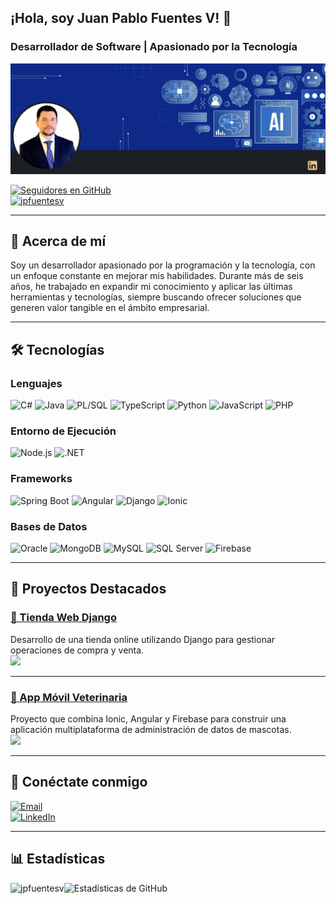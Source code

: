 ## ¡Hola, soy Juan Pablo Fuentes V! 👋  

### Desarrollador de Software | Apasionado por la Tecnología  

![Banner](https://github.com/jpfuentesv/jpfuentesv/blob/main/banner.png)  

[![Seguidores en GitHub](https://img.shields.io/github/followers/jpfuentesv?label=Sígueme%20en%20GitHub&style=social)](https://github.com/jpfuentesv)  
<a href="https://github.com/jpfuentesv"><img src="https://komarev.com/ghpvc/?username=jpfuentesv&label=Visitas&color=0e75b6&style=flat" alt="jpfuentesv"></a>  

---

## 🌟 Acerca de mí  

Soy un desarrollador apasionado por la programación y la tecnología, con un enfoque constante en mejorar mis habilidades. Durante más de seis años, he trabajado en expandir mi conocimiento y aplicar las últimas herramientas y tecnologías, siempre buscando ofrecer soluciones que generen valor tangible en el ámbito empresarial.  

---

## 🛠️ Tecnologías 

### **Lenguajes**  
![C#](https://img.shields.io/badge/C%23-239120.svg?style=flat&logo=c-sharp&logoColor=white) ![Java](https://img.shields.io/badge/Java-%23ED8B00.svg?style=flat&logo=java&logoColor=white) ![PL/SQL](https://img.shields.io/badge/PL%2FSQL-008000?style=flat&logo=oracle&logoColor=white) ![TypeScript](https://img.shields.io/badge/TypeScript-%23007ACC.svg?style=flat&logo=typescript&logoColor=white) ![Python](https://img.shields.io/badge/Python-3776AB?style=flat&logo=python&logoColor=white) ![JavaScript](https://img.shields.io/badge/JavaScript-%23F7DF1E.svg?style=flat&logo=javascript&logoColor=black) ![PHP](https://img.shields.io/badge/PHP-777BB4?style=flat&logo=php&logoColor=white)  

### **Entorno de Ejecución**  
![Node.js](https://img.shields.io/badge/Node.js-339933?style=flat&logo=nodedotjs&logoColor=white) ![.NET](https://img.shields.io/badge/.NET-512BD4?style=flat&logo=dotnet&logoColor=white)  

### **Frameworks**  
![Spring Boot](https://img.shields.io/badge/Spring%20Boot-6DB33F?style=flat&logo=spring-boot&logoColor=white) ![Angular](https://img.shields.io/badge/Angular-DD0031?style=flat&logo=angular&logoColor=white) ![Django](https://img.shields.io/badge/Django-092E20?style=flat&logo=django&logoColor=white) ![Ionic](https://img.shields.io/badge/Ionic-3880FF?style=flat&logo=ionic&logoColor=white)  

### **Bases de Datos**  
![Oracle](https://img.shields.io/badge/Oracle-F80000?style=flat&logo=oracle&logoColor=white) ![MongoDB](https://img.shields.io/badge/MongoDB-47A248?style=flat&logo=mongodb&logoColor=white) ![MySQL](https://img.shields.io/badge/MySQL-4479A1?style=flat&logo=mysql&logoColor=white) ![SQL Server](https://img.shields.io/badge/SQL%20Server-CC2927?style=flat&logo=microsoft-sql-server&logoColor=white) ![Firebase](https://img.shields.io/badge/Firebase-FFCA28?style=flat&logo=firebase&logoColor=black)  

---

## 📌 Proyectos Destacados  

### [🛒 Tienda Web Django](https://github.com/jpfuentesv/jpfuentesv89-Tienda_Web_Django)  
Desarrollo de una tienda online utilizando Django para gestionar operaciones de compra y venta.  
[![](https://img.shields.io/github/stars/jpfuentesv/jpfuentesv89-Tienda_Web_Django?style=social)](https://github.com/jpfuentesv/jpfuentesv89-Tienda_Web_Django)  

---

### [🐾 App Móvil Veterinaria](https://github.com/jpfuentesv/jpfuentesv89-IonicAngularFirebase)  
Proyecto que combina Ionic, Angular y Firebase para construir una aplicación multiplataforma de administración de datos de mascotas.  
[![](https://img.shields.io/github/stars/jpfuentesv/jpfuentesv89-IonicAngularFirebase?style=social)](https://github.com/jpfuentesv/jpfuentesv89-IonicAngularFirebase)  

---

## 🤝 Conéctate conmigo  
  
[![Email](https://img.shields.io/badge/Email-jpfuentesv%40outlook.com-blue?style=flat&logo=microsoft-outlook)](mailto:jpfuentesv@outlook.com)  
[![LinkedIn](https://img.shields.io/badge/LinkedIn-Juan%20Pablo%20Fuentes%20V-blue?style=flat&logo=linkedin)](https://www.linkedin.com/in/jpfuentesv)  

---

## 📊 Estadísticas  

<p><img align="left" src="https://github-readme-stats.vercel.app/api/top-langs?username=jpfuentesv&show_icons=true&locale=en&layout=compact" alt="jpfuentesv" /></p>  

![Estadísticas de GitHub](https://github-readme-stats.vercel.app/api?username=jpfuentesv&show_icons=true&count_private=true&include_all_commits=true&hide_border=true)  
